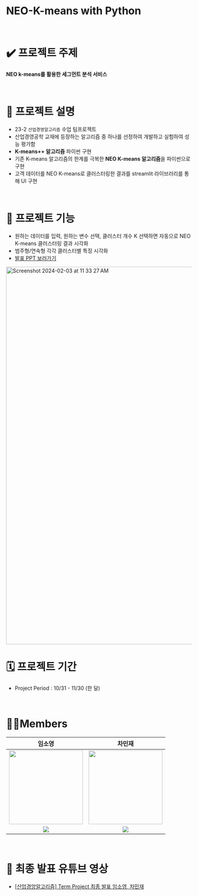 # NEO-K-means with Python

<br>

# **✔️ 프로젝트 주제**
**NEO k-means를 활용한 세그먼트 분석 서비스**

<br>

# **📝 프로젝트 설명**
* 23-2 `산업경영알고리즘` 수업 팀프로젝트
* 산업경영공학 교재에 등장하는 알고리즘 중 하나를 선정하여 개발하고 실험하여 성능 평가함
* **K-means++ 알고리즘** 파이썬 구현
* 기존 K-means 알고리즘의 한계를 극복한 **NEO K-means 알고리즘**을 파이썬으로 구현
* 고객 데이터를 NEO K-means로 클러스터링한 결과를 streamlit 라이브러리를 통해 UI 구현

<br>

# **🔎 프로젝트 기능**
* 원하는 데이터를 입력, 원하는 변수 선택, 클러스터 개수 K 선택하면 자동으로 NEO K-means 클러스터링 결과 시각화
* 범주형/연속형 각각 클러스터별 특징 시각화
* [발표 PPT 보러가기](https://github.com/LimSoYeong/NEO-K-means/blob/8c1dccef0d1dea3ade0456398c5fe9cde1830307/%5B%E1%84%89%E1%85%A1%E1%86%AB%E1%84%80%E1%85%A7%E1%86%BC%E1%84%8B%E1%85%A1%E1%86%AF%5D%20%E1%84%91%E1%85%B3%E1%84%85%E1%85%A9%E1%84%8C%E1%85%A6%E1%86%A8%E1%84%90%E1%85%B3%20PPT-NEO%20kmeans.pdf)
 <img width="1022" alt="Screenshot 2024-02-03 at 11 33 27 AM" src="https://github.com/LimSoYeong/NEO-K-means/assets/89073323/220280bf-46e7-4ce4-9b39-cd5fc98c78a1">



<br>

# **🗓️ 프로젝트 기간**
* Project Period : 10/31 - 11/30 (한 달)

<br>

# **👩‍💻Members**

임소영 | 차민재 | 
:----: | :----: | 
<img src="https://github.com/LimSoYeong/NEO-K-means/assets/89073323/87f6b929-832d-4b2a-95d0-ca11b96fdb26" width="200" height="200"/> | <img src="https://github.com/LimSoYeong/NEO-K-means/assets/89073323/5384da67-af59-406b-83f6-2e3d0f49146b" width="200" height="200"/> | 
<a href="https://github.com/LimSoYeong"><img src="https://img.shields.io/badge/github-181717?style=flat-square&logo=Github&logoColor=white"/></a> | <a href="https://github.com/MINJAEKH"><img src="https://img.shields.io/badge/github-181717?style=flat-square&logo=github&logoColor=white"/></a> |

<br>

# **🎥 최종 발표 유튜브 영상**
* [[산업경앙알고리즘] Term Project 최종 발표 임소영, 차민재](https://youtu.be/9ZVWlP5QobQ)
